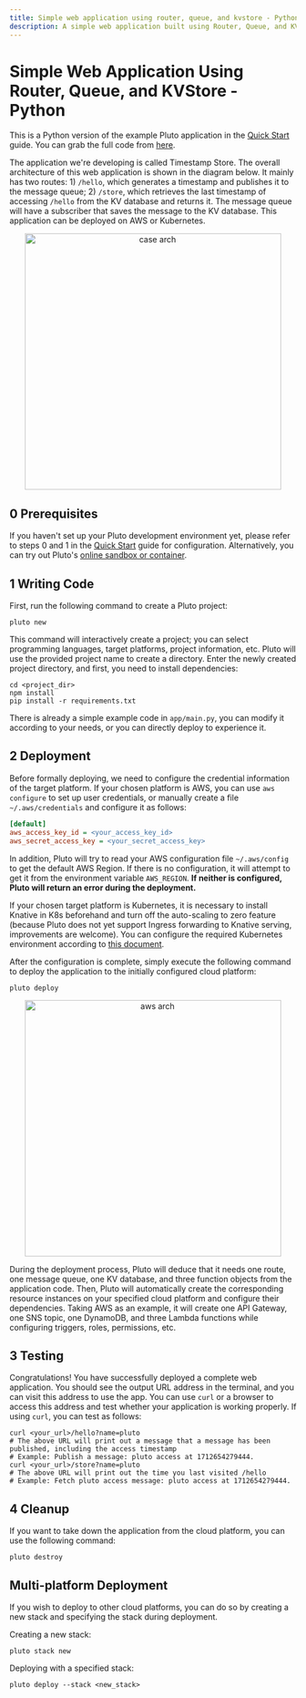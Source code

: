 ```yaml
---
title: Simple web application using router, queue, and kvstore - Python
description: A simple web application built using Router, Queue, and KVStore, involving HTTP routing, message queue subscription, etc., that can be deployed to AWS or Kubernetes.
---
```


# Simple Web Application Using Router, Queue, and KVStore - Python

This is a Python version of the example Pluto application in the [Quick Start](/documentation/getting-started.en.md) guide. You can grab the full code from [here](https://github.com/pluto-lang/pluto/tree/main/examples/quickstart-python/).

The application we're developing is called Timestamp Store. The overall architecture of this web application is shown in the diagram below. It mainly has two routes: 1) `/hello`, which generates a timestamp and publishes it to the message queue; 2) `/store`, which retrieves the last timestamp of accessing `/hello` from the KV database and returns it. The message queue will have a subscriber that saves the message to the KV database. This application can be deployed on AWS or Kubernetes.

<p align="center">
  <img src="/assets/getting-started-case-arch.png" alt="case arch" width="450">
</p>

## 0 Prerequisites

If you haven't set up your Pluto development environment yet, please refer to steps 0 and 1 in the [Quick Start](/documentation/getting-started.en.md) guide for configuration. Alternatively, you can try out Pluto's [online sandbox or container](/documentation/getting-started.en.md#alternative-usage-methods).

## 1 Writing Code

First, run the following command to create a Pluto project:

```shell
pluto new
```

This command will interactively create a project; you can select programming languages, target platforms, project information, etc. Pluto will use the provided project name to create a directory. Enter the newly created project directory, and first, you need to install dependencies:

```shell
cd <project_dir>
npm install
pip install -r requirements.txt
```

There is already a simple example code in `app/main.py`, you can modify it according to your needs, or you can directly deploy to experience it.

## 2 Deployment

Before formally deploying, we need to configure the credential information of the target platform.
If your chosen platform is AWS, you can use `aws configure` to set up user credentials, or manually create a file `~/.aws/credentials` and configure it as follows:

```ini
[default]
aws_access_key_id = <your_access_key_id>
aws_secret_access_key = <your_secret_access_key>
```

In addition, Pluto will try to read your AWS configuration file `~/.aws/config` to get the default AWS Region. If there is no configuration, it will attempt to get it from the environment variable `AWS_REGION`. **If neither is configured, Pluto will return an error during the deployment.**

If your chosen target platform is Kubernetes, it is necessary to install Knative in K8s beforehand and turn off the auto-scaling to zero feature (because Pluto does not yet support Ingress forwarding to Knative serving, improvements are welcome). You can configure the required Kubernetes environment according to [this document](/dev_guide/setup-k8s-dev-env.en.md).

After the configuration is complete, simply execute the following command to deploy the application to the initially configured cloud platform:

```shell
pluto deploy
```

<p align="center">
  <img src="/assets/getting-started-aws-arch.png" alt="aws arch" width="450">
</p>

During the deployment process, Pluto will deduce that it needs one route, one message queue, one KV database, and three function objects from the application code. Then, Pluto will automatically create the corresponding resource instances on your specified cloud platform and configure their dependencies. Taking AWS as an example, it will create one API Gateway, one SNS topic, one DynamoDB, and three Lambda functions while configuring triggers, roles, permissions, etc.

## 3 Testing

Congratulations! You have successfully deployed a complete web application. You should see the output URL address in the terminal, and you can visit this address to use the app. You can use `curl` or a browser to access this address and test whether your application is working properly. If using `curl`, you can test as follows:

```shell
curl <your_url>/hello?name=pluto
# The above URL will print out a message that a message has been published, including the access timestamp
# Example: Publish a message: pluto access at 1712654279444.
curl <your_url>/store?name=pluto
# The above URL will print out the time you last visited /hello
# Example: Fetch pluto access message: pluto access at 1712654279444.
```

## 4 Cleanup

If you want to take down the application from the cloud platform, you can use the following command:

```shell
pluto destroy
```

## Multi-platform Deployment

If you wish to deploy to other cloud platforms, you can do so by creating a new stack and specifying the stack during deployment.

Creating a new stack:

```shell
pluto stack new
```

Deploying with a specified stack:

```shell
pluto deploy --stack <new_stack>
```
